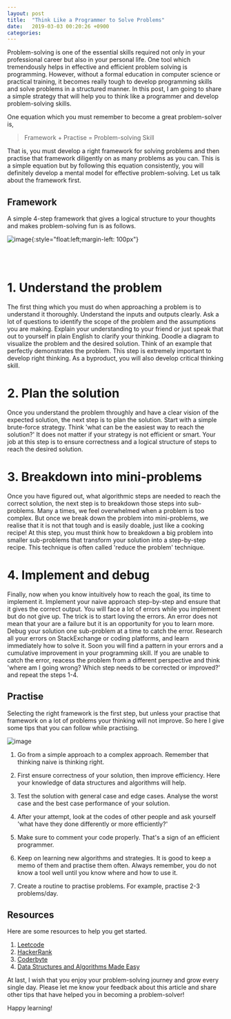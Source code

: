 ```yaml
---
layout: post
title:  "Think Like a Programmer to Solve Problems"
date:   2019-03-03 00:20:26 +0900
categories: 
---
```


Problem-solving is one of the essential skills required not only in your professional career but also in your personal life. One tool which tremendously helps in effective and efficient problem solving is programming. However, without a formal education in computer science or practical training, it becomes really tough to develop programming skills and solve problems in a structured manner. In this post, I am going to share a simple strategy that will help you to think like a programmer and develop problem-solving skills.

One equation which you must remember to become a great problem-solver is,
>  Framework + Practise = Problem-solving Skill

That is, you must develop a right framework for solving problems and then practise that framework diligently on as many problems as you can. This is a simple equation but by following this equation consistently, you will definitely develop a mental model for effective problem-solving.  Let us talk about the framework first.

## Framework

A simple 4-step framework that gives a logical structure to your thoughts and makes problem-solving fun is as follows.



![image]({{site.url}}{{site.baseurl}}/assets/images/blog_4.png){:style="float:left;margin-left: 100px"}

<br/>
<br/>

# 1. Understand the problem
The first thing which you must do when approaching a problem is to understand it thoroughly. Understand the inputs and outputs clearly. Ask a lot of questions to identify the scope of the problem and the assumptions you are making. Explain your understanding to your friend or just speak that out to yourself in plain English to clarify your thinking. Doodle a diagram to visualize the problem and the desired solution. Think of an example that perfectly demonstrates the problem. This step is extremely important to develop right thinking. As a byproduct, you will also develop critical thinking skill. 

# 2. Plan the solution
Once you understand the problem throughly and have a clear vision of the expected solution, the next step is to plan the solution. Start with a simple brute-force strategy. Think 'what can be the easiest way to reach the solution?' It does not matter if  your strategy is not efficient or smart. Your job at this step is to ensure correctness and a logical structure of steps to reach the desired solution.

# 3. Breakdown into mini-problems
Once you have figured out, what algorithmic steps are needed to reach the correct solution, the next step is to breakdown those steps into sub-problems. Many a times, we feel overwhelmed when a problem is too complex. But once we break down the problem into mini-problems, we realise that it is not that tough and is easily doable, just like a cooking recipe! At this step, you must think how to breakdown a big problem into smaller sub-problems that transform your solution into a step-by-step recipe. This technique is often called 'reduce the problem' technique.

# 4. Implement and debug
Finally, now when you know intuitively how to reach the goal, its time to implement it. Implement your naive approach step-by-step and ensure that it gives the correct output. You will face a lot of errors while you implement but do not give up. The trick is to start loving the errors. An error does not mean that your are a failure but it is an opportunity for you to learn more.  Debug your solution one sub-problem at a time to catch the error. Research all your errors on StackExchange or coding platforms, and learn immediately how to solve it. Soon you will find a pattern in your errors and a cumulative improvement in your programming skill. If you are unable to catch the error, reacess the problem from a different perspective and think 'where am I going wrong? Which step needs to be corrected or improved?' and repeat the steps 1-4.



## Practise

Selecting the right framework is the first step, but unless your practise that framework on a lot of problems your thinking will not improve. So here I give some tips that you can follow while practising.

![image]({{site.url}}{{site.baseurl}}/assets/images/blog_4_2.png)

1. Go from a simple approach to a complex approach. Remember that thinking naive is thinking right. 

2. First ensure correctness of your solution, then improve efficiency. Here your knowledge of data structures and algorithms will help.

3. Test the solution with general case and edge cases. Analyse the worst case and the best case performance of your solution.

4. After your attempt, look at the codes of other people and ask yourself 'what have they done differently or more efficiently?'

5. Make sure to comment your code properly. That's a sign of an efficient programmer.

6. Keep on learning new algorithms and strategies. It is good to keep a memo of them and practise them often. Always remember, you do not know a tool well until you know where and how to use it.

7. Create a routine to practise problems. For example, practise 2-3 problems/day.


## Resources

Here are some resources to help you get started.

1. [Leetcode](https://leetcode.com/)
2. [HackerRank](https://www.hackerrank.com/)
3. [Coderbyte](https://coderbyte.com/)
4. [Data Structures and Algorithms Made Easy](https://www.amazon.com/Data-Structures-Algorithms-Made-Easy/dp/819324527X)

At last, I wish that you enjoy your problem-solving journey and grow every single day. Please let me know your feedback about this article and share other tips that have helped you in becoming a problem-solver!

Happy learning!












